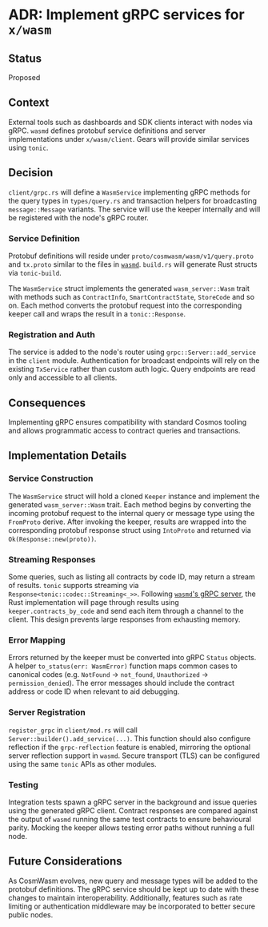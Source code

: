 # ADR: Implement gRPC services for `x/wasm`

## Status
Proposed

## Context

External tools such as dashboards and SDK clients interact with nodes via gRPC.
`wasmd` defines protobuf service definitions and server implementations under
`x/wasm/client`. Gears will provide similar services using `tonic`.

## Decision

`client/grpc.rs` will define a `WasmService` implementing gRPC methods for the
query types in `types/query.rs` and transaction helpers for broadcasting
`message::Message` variants. The service will use the keeper internally and will
be registered with the node's gRPC router.

### Service Definition

Protobuf definitions will reside under `proto/cosmwasm/wasm/v1/query.proto` and
`tx.proto` similar to the files in
[`wasmd`](https://github.com/CosmWasm/wasmd/tree/main/proto/cosmwasm/wasm/v1).
`build.rs` will generate Rust structs via `tonic-build`.

The `WasmService` struct implements the generated `wasm_server::Wasm` trait with
methods such as `ContractInfo`, `SmartContractState`, `StoreCode` and so on.
Each method converts the protobuf request into the corresponding keeper call and
wraps the result in a `tonic::Response`.

### Registration and Auth

The service is added to the node's router using `grpc::Server::add_service` in
the `client` module. Authentication for broadcast endpoints will rely on the
existing `TxService` rather than custom auth logic. Query endpoints are read
only and accessible to all clients.

## Consequences

Implementing gRPC ensures compatibility with standard Cosmos tooling and allows
programmatic access to contract queries and transactions.

## Implementation Details

### Service Construction

The `WasmService` struct will hold a cloned `Keeper` instance and implement the
generated `wasm_server::Wasm` trait. Each method begins by converting the
incoming protobuf request to the internal query or message type using the
`FromProto` derive. After invoking the keeper, results are wrapped into the
corresponding protobuf response struct using `IntoProto` and returned via
`Ok(Response::new(proto))`.

### Streaming Responses

Some queries, such as listing all contracts by code ID, may return a stream of
results. `tonic` supports streaming via `Response<tonic::codec::Streaming<_>>`.
Following [`wasmd`'s gRPC server](https://github.com/CosmWasm/wasmd/blob/main/x/wasm/client/grpc/server.go),
the Rust implementation will page through results using `keeper.contracts_by_code` and send
each item through a channel to the client. This design prevents large responses
from exhausting memory.

### Error Mapping

Errors returned by the keeper must be converted into gRPC `Status` objects. A
helper `to_status(err: WasmError)` function maps common cases to canonical codes
(e.g. `NotFound` -> `not_found`, `Unauthorized` -> `permission_denied`). The
error messages should include the contract address or code ID when relevant to
aid debugging.

### Server Registration

`register_grpc` in `client/mod.rs` will call `Server::builder().add_service(...)`.
This function should also configure reflection if the `grpc-reflection` feature
is enabled, mirroring the optional server reflection support in `wasmd`. Secure
transport (TLS) can be configured using the same `tonic` APIs as other modules.

### Testing

Integration tests spawn a gRPC server in the background and issue queries using
the generated gRPC client. Contract responses are compared against the output of
`wasmd` running the same test contracts to ensure behavioural parity. Mocking the
keeper allows testing error paths without running a full node.

## Future Considerations

As CosmWasm evolves, new query and message types will be added to the protobuf
definitions. The gRPC service should be kept up to date with these changes to
maintain interoperability. Additionally, features such as rate limiting or
authentication middleware may be incorporated to better secure public nodes.


